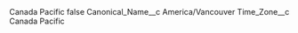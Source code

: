 <?xml version="1.0" encoding="UTF-8"?>
<CustomMetadata xmlns="http://soap.sforce.com/2006/04/metadata" xmlns:xsi="http://www.w3.org/2001/XMLSchema-instance" xmlns:xsd="http://www.w3.org/2001/XMLSchema">
    <label>Canada Pacific</label>
    <protected>false</protected>
    <values>
        <field>Canonical_Name__c</field>
        <value xsi:type="xsd:string">America/Vancouver</value>
    </values>
    <values>
        <field>Time_Zone__c</field>
        <value xsi:type="xsd:string">Canada Pacific</value>
    </values>
</CustomMetadata>
